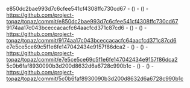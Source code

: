 e850dc2bae993d7c6cfee541cf4308ffc730cd67 -  () -  () - https://github.com/project-topaz/topaz/commit/e850dc2bae993d7c6cfee541cf4308ffc730cd67
9174aa17c043bceccacacfc64aacfcd371c87cd6 -  () -  () - https://github.com/project-topaz/topaz/commit/9174aa17c043bceccacacfc64aacfcd371c87cd6
e7e5ce5ce69c5f1e6fe147042434e9157f86dca2 -  () -  () - https://github.com/project-topaz/topaz/commit/e7e5ce5ce69c5f1e6fe147042434e9157f86dca2
5c0b6faf8930090b3d200d8632d6a6728c990b1c -  () -  () - https://github.com/project-topaz/topaz/commit/5c0b6faf8930090b3d200d8632d6a6728c990b1c
